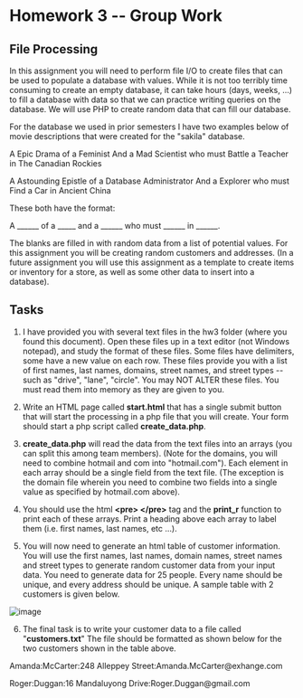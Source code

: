 # Homework 3 -- Group Work

## File Processing

In this assignment you will need to perform file I/O to create files
that can be used to populate a database with values. While it is not too
terribly time consuming to create an empty database, it can take hours
(days, weeks, ...) to fill a database with data so that we can practice
writing queries on the database. We will use PHP to create random data
that can fill our database.

For the database we used in prior semesters I have two examples below of
movie descriptions that were created for the "sakila" database.

A Epic Drama of a Feminist And a Mad Scientist who must Battle a Teacher
in The Canadian Rockies

A Astounding Epistle of a Database Administrator And a Explorer who must
Find a Car in Ancient China

These both have the format:

A \_\_\_\_\_\_ of a \_\_\_\_\_ and a \_\_\_\_\_\_ who must \_\_\_\_\_\_
in \_\_\_\_\_\_.

The blanks are filled in with random data from a list of potential
values. For this assignment you will be creating random customers and
addresses. (In a future assignment you will use this assignment as a
template to create items or inventory for a store, as well as some other
data to insert into a database).

## Tasks

1)  I have provided you with several text files in the hw3 folder (where
    you found this document). Open these files up in a text editor (not
    Windows notepad), and study the format of these files. Some files
    have delimiters, some have a new value on each row. These files
    provide you with a list of first names, last names, domains, street
    names, and street types -- such as "drive", "lane", "circle". You
    may NOT ALTER these files. You must read them into memory as they
    are given to you.

2)  Write an HTML page called **start.html** that has a single submit
    button that will start the processing in a php file that you will
    create. Your form should start a php script called
    **create_data.php**.

3)  **create_data.php** will read the data from the text files into an
    arrays (you can split this among team members). (Note for the
    domains, you will need to combine hotmail and com into
    "hotmail.com"). Each element in each array should be a single field
    from the text file. (The exception is the domain file wherein you
    need to combine two fields into a single value as specified by
    hotmail.com above).

4)  You should use the html **\<pre> \</pre>** tag and the **print_r**
    function to print each of these arrays. Print a heading above each
    array to label them (i.e. first names, last names, etc ...).

5)  You will now need to generate an html table of customer information.
    You will use the first names, last names, domain names, street names
    and street types to generate random customer data from your input
    data. You need to generate data for 25 people. Every name should be
    unique, and every address should be unique. A sample table with 2
    customers is given below.

![image](https://user-images.githubusercontent.com/35778319/131586521-42b5cec3-f234-4a39-aa17-1e0537a06d66.png)


6)  The final task is to write your customer data to a file called
    "**customers.txt**" The file should be formatted as shown below for
    the two customers shown in the table above.

Amanda:McCarter:248 Alleppey Street:Amanda.McCarter\@exhange.com

Roger:Duggan:16 Mandaluyong Drive:Roger.Duggan\@gmail.com
